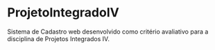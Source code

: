 # ProjetoIntegradoIV
Sistema de Cadastro web desenvolvido como critério avaliativo para a disciplina de Projetos Integrados IV.

